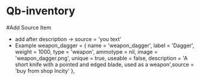 # Qb-inventory

#Add Source Item
* add after description ->  source = 'you text'
* Example
weapon_dagger = { name = 'weapon_dagger', label = 'Dagger', weight = 1000, type = 'weapon', ammotype = nil, image = 'weapon_dagger.png', unique = true, useable = false, description = 'A short knife with a pointed and edged blade, used as a weapon',source = 'buy from shop Incity' },
